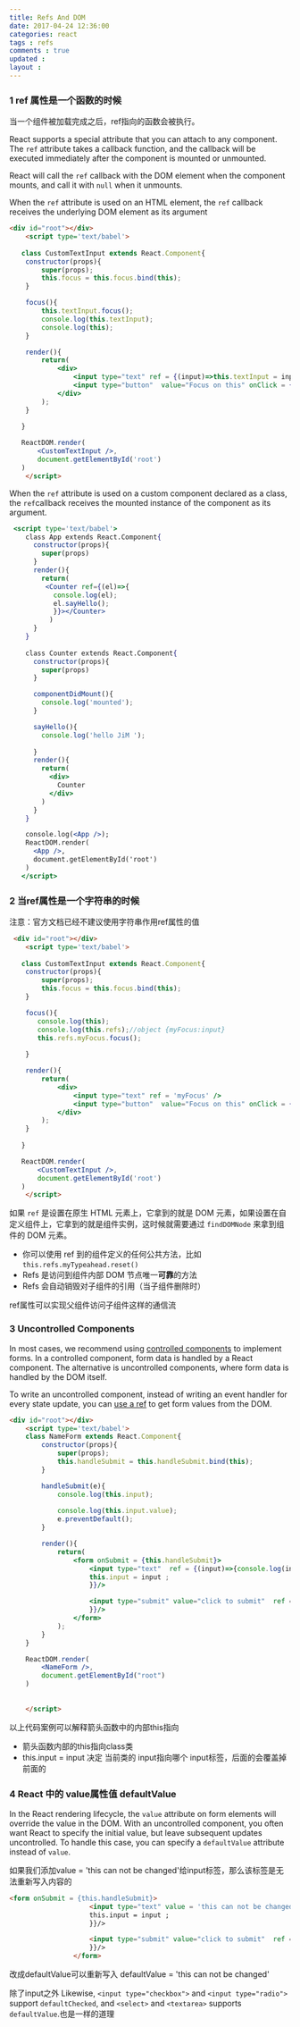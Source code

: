 ```yaml
---
title: Refs And DOM 
date: 2017-04-24 12:36:00
categories: react
tags : refs
comments : true 
updated : 
layout : 
---
```


### 1  ref 属性是一个函数的时候 

 当一个组件被加载完成之后，ref指向的函数会被执行。 

React supports a special attribute that you can attach to any component. The `ref` attribute takes a callback function, and the callback will be executed immediately after the component is mounted or unmounted.

React will call the `ref` callback with the DOM element when the component mounts, and call it with `null` when it unmounts.

When the `ref` attribute is used on an HTML element, the `ref` callback receives the underlying DOM element as its argument

```html
<div id="root"></div>
    <script type='text/babel'>
    
   class CustomTextInput extends React.Component{
    constructor(props){
        super(props);
        this.focus = this.focus.bind(this);
    }    

    focus(){
        this.textInput.focus();
        console.log(this.textInput);
        console.log(this);
    }

    render(){
        return(
            <div>
                <input type="text" ref = {(input)=>this.textInput = input}/>
                <input type="button"  value="Focus on this" onClick = {this.focus}/>
            </div>
        );
    }
     
   }

   ReactDOM.render(
       <CustomTextInput />,
       document.getElementById('root')
   )
    </script> 
```

When the `ref` attribute is used on a custom component declared as a class, the `ref`callback receives the mounted instance of the component as its argument.

```jsx
 <script type='text/babel'>
    class App extends React.Component{
      constructor(props){
        super(props)
      }
      render(){
        return(
         <Counter ref={(el)=>{
           console.log(el);
           el.sayHello();
           }}></Counter>
          )
      }
    }
    
    class Counter extends React.Component{
      constructor(props){
        super(props)
      }

      componentDidMount(){
        console.log('mounted');  
      }

      sayHello(){
        console.log('hello JiM ');
        
      }
      render(){
        return(
          <div>
            Counter
          </div>
        )
      }
    }

    console.log(<App />);
    ReactDOM.render(
      <App />,
      document.getElementById('root')
    )       
   </script>
```



### 2  当ref属性是一个字符串的时候

注意：官方文档已经不建议使用字符串作用ref属性的值

[官方文档]: http://facebook.github.io/react/docs/refs-and-the-dom.html

```html
 <div id="root"></div>
    <script type='text/babel'>
    
   class CustomTextInput extends React.Component{
    constructor(props){
        super(props);
        this.focus = this.focus.bind(this);
    }    

    focus(){
       console.log(this);
       console.log(this.refs);//object {myFocus:input}
       this.refs.myFocus.focus();
       
    }

    render(){
        return(
            <div>
                <input type="text" ref = 'myFocus' />
                <input type="button"  value="Focus on this" onClick = {this.focus}/>
            </div>
        );
    }
     
   }

   ReactDOM.render(
       <CustomTextInput />,
       document.getElementById('root')
   )
    </script>
```

如果 `ref` 是设置在原生 HTML 元素上，它拿到的就是 DOM 元素，如果设置在自定义组件上，它拿到的就是组件实例，这时候就需要通过 `findDOMNode` 来拿到组件的 DOM 元素。

- 你可以使用 ref 到的组件定义的任何公共方法，比如 `this.refs.myTypeahead.reset()`
- Refs 是访问到组件内部 DOM 节点唯一**可靠**的方法
- Refs 会自动销毁对子组件的引用（当子组件删除时）

ref属性可以实现父组件访问子组件这样的通信流

### 3 Uncontrolled Components 

In most cases, we recommend using [controlled components](http://facebook.github.io/react/docs/forms.html) to implement forms. In a controlled component, form data is handled by a React component. The alternative is uncontrolled components, where form data is handled by the DOM itself.

To write an uncontrolled component, instead of writing an event handler for every state update, you can [use a ref](http://facebook.github.io/react/docs/refs-and-the-dom.html) to get form values from the DOM.

```html
<div id="root"></div>
    <script type='text/babel'>
    class NameForm extends React.Component{
        constructor(props){
            super(props);
            this.handleSubmit = this.handleSubmit.bind(this);
        }

        handleSubmit(e){
            console.log(this.input);
            
            console.log(this.input.value);
            e.preventDefault();
        }

        render(){
            return(
                <form onSubmit = {this.handleSubmit}>
                    <input type="text"  ref = {(input)=>{console.log(input);console.log(this);
                    this.input = input ;
                    }}/>

                    <input type="submit" value="click to submit"  ref = {(input)=>{console.log(input);this.input = input ;
                    }}/>
                </form>
            );
        }
    }

    ReactDOM.render(
        <NameForm />,
        document.getElementById("root")
    )
       
    
    </script>
```

以上代码案例可以解释箭头函数中的内部this指向

- 箭头函数内部的this指向class类
- this.input = input  决定 当前类的 input指向哪个  input标签，后面的会覆盖掉前面的

### 4 React 中的 value属性值   defaultValue 

In the React rendering lifecycle, the `value` attribute on form elements will override the value in the DOM. With an uncontrolled component, you often want React to specify the initial value, but leave subsequent updates uncontrolled. To handle this case, you can specify a `defaultValue` attribute instead of `value`.

如果我们添加value = 'this can not be changed'给input标签，那么该标签是无法重新写入内容的

```html
<form onSubmit = {this.handleSubmit}>
                    <input type="text" value = 'this can not be changed' ref = {(input)=>{console.log(input);console.log(this);
                    this.input = input ;
                    }}/>

                    <input type="submit" value="click to submit"  ref = {(input)=>{console.log(input);this.input = input ;
                    }}/>
                </form>
```

改成defaultValue可以重新写入  defaultValue = 'this can not be changed'

除了input之外  Likewise, `<input type="checkbox">` and `<input type="radio">` support `defaultChecked`, and `<select>` and `<textarea>` supports `defaultValue`.也是一样的道理